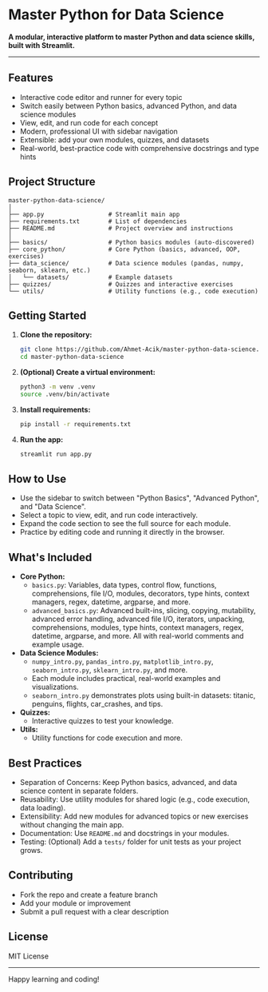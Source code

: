 

# Master Python for Data Science

**A modular, interactive platform to master Python and data science skills, built with Streamlit.**

---

## Features
- Interactive code editor and runner for every topic
- Switch easily between Python basics, advanced Python, and data science modules
- View, edit, and run code for each concept
- Modern, professional UI with sidebar navigation
- Extensible: add your own modules, quizzes, and datasets
- Real-world, best-practice code with comprehensive docstrings and type hints

## Project Structure

```
master-python-data-science/
│
├── app.py                  # Streamlit main app
├── requirements.txt        # List of dependencies
├── README.md               # Project overview and instructions
│
├── basics/                 # Python basics modules (auto-discovered)
├── core_python/            # Core Python (basics, advanced, OOP, exercises)
├── data_science/           # Data science modules (pandas, numpy, seaborn, sklearn, etc.)
│   └── datasets/           # Example datasets
├── quizzes/                # Quizzes and interactive exercises
└── utils/                  # Utility functions (e.g., code execution)
```

## Getting Started

1. **Clone the repository:**
    ```sh
    git clone https://github.com/Ahmet-Acik/master-python-data-science.git
    cd master-python-data-science
    ```
2. **(Optional) Create a virtual environment:**
    ```sh
    python3 -m venv .venv
    source .venv/bin/activate
    ```
3. **Install requirements:**
    ```sh
    pip install -r requirements.txt
    ```
4. **Run the app:**
    ```sh
    streamlit run app.py
    ```

## How to Use
- Use the sidebar to switch between "Python Basics", "Advanced Python", and "Data Science".
- Select a topic to view, edit, and run code interactively.
- Expand the code section to see the full source for each module.
- Practice by editing code and running it directly in the browser.

## What's Included
- **Core Python:**
   - `basics.py`: Variables, data types, control flow, functions, comprehensions, file I/O, modules, decorators, type hints, context managers, regex, datetime, argparse, and more.
   - `advanced_basics.py`: Advanced built-ins, slicing, copying, mutability, advanced error handling, advanced file I/O, iterators, unpacking, comprehensions, modules, type hints, context managers, regex, datetime, argparse, and more. All with real-world comments and example usage.
- **Data Science Modules:**
   - `numpy_intro.py`, `pandas_intro.py`, `matplotlib_intro.py`, `seaborn_intro.py`, `sklearn_intro.py`, and more.
   - Each module includes practical, real-world examples and visualizations.
   - `seaborn_intro.py` demonstrates plots using built-in datasets: titanic, penguins, flights, car_crashes, and tips.
- **Quizzes:**
   - Interactive quizzes to test your knowledge.
- **Utils:**
   - Utility functions for code execution and more.

## Best Practices
- Separation of Concerns: Keep Python basics, advanced, and data science content in separate folders.
- Reusability: Use utility modules for shared logic (e.g., code execution, data loading).
- Extensibility: Add new modules for advanced topics or new exercises without changing the main app.
- Documentation: Use `README.md` and docstrings in your modules.
- Testing: (Optional) Add a `tests/` folder for unit tests as your project grows.

## Contributing
- Fork the repo and create a feature branch
- Add your module or improvement
- Submit a pull request with a clear description

## License
MIT License

---

Happy learning and coding!
